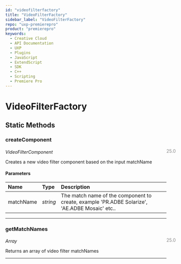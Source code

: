 ```yaml
---
id: "videofilterfactory"
title: "VideoFilterFactory"
sidebar_label: "VideoFilterFactory"
repo: "uxp-premierepro"
product: "premierepro"
keywords:
  - Creative Cloud
  - API Documentation
  - UXP
  - Plugins
  - JavaScript
  - ExtendScript
  - SDK
  - C++
  - Scripting
  - Premiere Pro
---
```


# VideoFilterFactory  

## Static Methods

### createComponent

<span class="minversion" style="display: block; margin-bottom: -1em; margin-left: 36em; float:left; opacity:0.5;">25.0</span>

*VideoFilterComponent*
  
Creates a new video filter component based on the input matchName

#### Parameters

| Name | Type | Description |
| :------ | :------ | :------ |
| matchName | *string* | The match name of the component to create, example 'PR.ADBE Solarize', 'AE.ADBE Mosaic' etc.. |

___

### getMatchNames

<span class="minversion" style="display: block; margin-bottom: -1em; margin-left: 36em; float:left; opacity:0.5;">25.0</span>

*Array*
  
Returns an array of video filter matchNames

___

